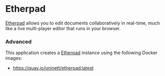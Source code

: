 # Etherpad

[Etherpad](http://etherpad.org/) allows you to edit documents collaboratively in real-time, much like a live multi-player editor that runs in your browser.

### Advanced
This application creates a [Etherpad](https://github.com/UNINETT/appstore-app-etherpad) instance using the following Docker images:
  - https://quay.io/uninett/etherpad:latest